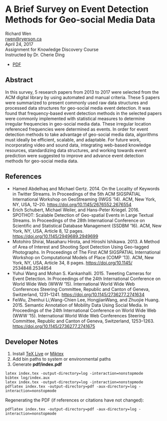 
# A Brief Survey on Event Detection Methods for Geo-social Media Data

Richard Wen  
rwen@ryerson.ca      
April 24, 2017  
Assignment for Knowledge Discovery Course  
Instructed by Dr. Cherie Ding  

- [PDF](https://github.com/rrwen/assign-kd-survey/blob/master/pdf/index.pdf)

## Abstract

In this survey, 5 research papers from 2013 to 2017 were selected from the ACM digital library by using automated and manual criteria. These 5 papers were summarized to present commonly used raw data structures and processed data structures for geo-social media event detection. It was found that frequency-based event detection methods in the selected papers were commonly implemented with statistical measures to determine irregular frequencies in geo-social media data. These irregular location referenced frequencies were determined as events. In order for event detection methods to take advantage of geo-social media data, algorithms must ideally be efficient, scalable, and adaptable. For future work, incorporating video and sound data, integrating web-based knowledge resources, standardizing data structures, and working towards event prediction were suggested to improve and advance event detection methods for geo-social media data.

## References

- Hamed Abdelhaq and Michael Gertz. 2014. On the Locality of Keywords in Twitter Streams. In Proceedings of the 5th ACM SIGSPATIAL International Workshop on GeoStreaming (IWGS ’14). ACM, New York, NY, USA, 12–20. https://doi.org/10.1145/2676552.2676554
- Erich Schubert, Michael Weiler, and Hans-Peter Kriegel. 2016. SPOTHOT: Scalable Detection of Geo-spatial Events in Large Textual Streams. In Proceedings of the 28th International Conference on Scientific and Statistical Database Management (SSDBM ’16). ACM, New York, NY, USA, Article 8, 12 pages. https://doi.org/10.1145/2949689.2949699
- Motohiro Shirai, Masaharu Hirota, and Hiroshi Ishikawa. 2013. A Method of Area of Interest and Shooting Spot Detection Using Geo-tagged Photographs. In Proceedings of The First ACM SIGSPATIAL International Workshop on Computational Models of Place (COMP ’13). ACM, New York, NY, USA, Article 34, 8 pages. https://doi.org/10.1145/ 2534848.2534854
- Yuhui Wang and Mohan S. Kankanhalli. 2015. Tweeting Cameras for Event Detection. In Proceedings of the 24th International Conference on World Wide Web (WWW ’15). International World Wide Web Conferences Steering Committee, Republic and Canton of Geneva, Switzerland, 1231–1241. https://doi.org/10.1145/2736277.2741634
- FeiWu, Zhenhui Li,Wang-Chien Lee, HongjianWang, and Zhuojie Huang. 2015. Semantic Annotation of Mobility Data Using Social Media. In Proceedings of the 24th International Conference on World Wide Web (WWW ’15). International World Wide Web Conferences Steering Committee, Republic and Canton of Geneva, Switzerland, 1253–1263. https://doi.org/10.1145/2736277.2741675

## Developer Notes

1. Install [TeX Live](https://www.tug.org/texlive/acquire-netinstall.html) or [Miktex](https://miktex.org/download)
2. Add bin paths to system or environmental paths 
3. Generate **pdf/index.pdf**

```
latex index.tex -output-directory=log -interaction=nonstopmode
bibtex log/index.aux
latex index.tex -output-directory=log -interaction=nonstopmode
pdflatex index.tex -output-directory=pdf -aux-directory=log -interaction=nonstopmode
```

Regenerating the PDF (if references or citations have not changed):

```
pdflatex index.tex -output-directory=pdf -aux-directory=log -interaction=nonstopmode
```
